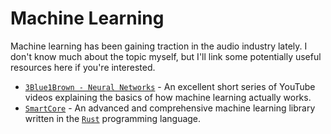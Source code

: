 # Machine Learning
Machine learning has been gaining traction in the audio industry lately. I don't know much about the topic myself, but I'll link some potentially useful resources here if you're interested.

- [`3Blue1Brown - Neural Networks`] - An excellent short series of YouTube videos explaining the basics of how machine learning actually works.
- [`SmartCore`] - An advanced and comprehensive machine learning library written in the [`Rust`] programming language.

[`3Blue1Brown - Neural Networks`]: https://youtube.com/playlist?list=PLZHQObOWTQDNU6R1_67000Dx_ZCJB-3pi
[`SmartCore`]: https://smartcorelib.org/
[`Rust`]: https://www.rust-lang.org/